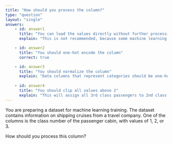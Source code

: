 ```yaml
---
title: "How should you process the column?"
type: "question"
layout: "single"
answers:
    - id: answer1
      title: "You can load the values directly without further processing"
      explain: "This is not recommended, because some machine learning algorithms prioritize large numbers and might conclude that third class is more important than first class."

    - id: answer2
      title: "You should one-hot encode the column"
      correct: true

    - id: answer3
      title: "You should normalize the column"
      explain: "Data columns that represent categories should be one-hot encoded, not normalized."
      
    - id: answer4
      title: "You should clip all values above 2"
      explain: "This will assign all 3rd class passengers to 2nd class and fundamentally alter the dataset."
---
```


You are preparing a dataset for machine learning training. The dataset contains information on shipping cruises from a travel company. One of the columns is the class number of the passenger cabin, with values of 1, 2, or 3. 

How should you process this column?